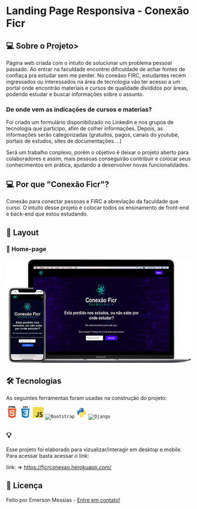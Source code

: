 # Landing Page Responsiva - Conexão Ficr 

## 💻 Sobre o Projeto>
Página web criada com o intuito de solucionar um problema pessoal passado. Ao entrar na faculdade encontrei dificuldade de achar fontes de confiaça pra estudar sem me perder. No coneãxo FIRC, estudantes recém ingressados ou interessados na área de tecnologia vão ter acesso a um portal onde encontrão materiais e cursos de qualidade divididos por áreas, podendo estudar e buscar informações sobre o assunto.

### De onde vem as indicações de cursos e materias?
Foi criado um formulário disponibilizado no Linkedin e nos grupos de tecnologia que participo, afim de colher informações. Depois, as informações serão categorizadas (gratuitos, pagos, canais do youtube, portais de estudos, sites de documentações ...)

Será um trabalho conplexo, porém o objetivo é deixar o projeto aberto para colaboradores e assim, mais pessoas conseguirão contribuir e colocar seus conhecimentos em prática, ajudando a desenvolver novas funcionalidades.

## 💻 Por que "Conexão Ficr"?
Conexão para conectar pessoas e FIRC a abreviação da faculdade que curso. O intuito desse projeto é colocar todos os ensinamento de front-end e back-end que estou estudando.



## 🎨 Layout
### 🎨 Home-page

![Home-Page](https://github.com/EmersonMessiasDev/conexao_ficr_Django/blob/main/Readme-Layouts/apresentar.jpg)


## 🛠 Tecnologias

As seguintes ferramentas foram usadas na construção do projeto:

<code><img height="32" src="https://raw.githubusercontent.com/github/explore/80688e429a7d4ef2fca1e82350fe8e3517d3494d/topics/html/html.png" alt="HTML5"/></code>
<code><img height="32" src="https://raw.githubusercontent.com/github/explore/80688e429a7d4ef2fca1e82350fe8e3517d3494d/topics/css/css.png" alt="CSS"/></code>
<code><img height="30" src="https://github.com/devicons/devicon/blob/master/icons/javascript/javascript-original.svg" alt="JavaScript"/></code>
<code><img height="30" src="https://cdn.jsdelivr.net/gh/devicons/devicon/icons/bootstrap/bootstrap-original-wordmark.svg" alt="Bootstrap"/></code>
<code><img height="30" src="https://raw.githubusercontent.com/devicons/devicon/master/icons/python/python-original.svg" alt="Python"/></code>
<code><img height="30" src="https://cdn.jsdelivr.net/gh/devicons/devicon/icons/django/django-plain.svg" alt="Django"/></code>



## 💡 

Esse projeto foi elaborado para vizualizar/interagir em desktop e mobile. Para acessar basta acessar o link:

link: =>  https://ficrconexao.herokuapp.com/

## 📝 Licença

Feito por Emerson Messias - [Entre em contato!](https://www.linkedin.com/in/emerson-messias/)
